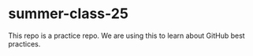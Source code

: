 # summer-class-25
This repo is a practice repo. We are using this to learn about GitHub best practices. 

